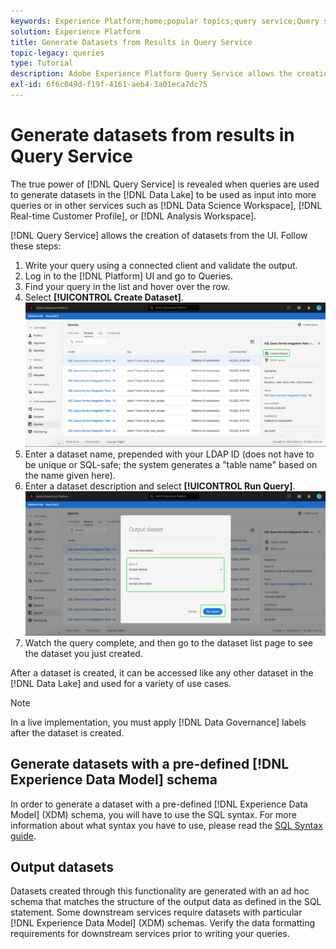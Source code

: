 ```yaml
---
keywords: Experience Platform;home;popular topics;query service;Query service;generate datasets;generate dataset;create dataset;
solution: Experience Platform
title: Generate Datasets from Results in Query Service
topic-legacy: queries
type: Tutorial
description: Adobe Experience Platform Query Service allows the creation of datasets from the UI. After a dataset is created, it can be accessed like any other dataset in the Data Lake and used for a variety of use cases.
exl-id: 6f6c049d-f19f-4161-aeb4-3a01eca7dc75
---
```

# Generate datasets from results in Query Service

The true power of [!DNL Query Service] is revealed when queries are used to generate datasets in the [!DNL Data Lake] to be used as input into more queries or in other services such as [!DNL Data Science Workspace], [!DNL Real-time Customer Profile], or [!DNL Analysis Workspace]. 

[!DNL Query Service] allows the creation of datasets from the UI. Follow these steps:

1. Write your query using a connected client and validate the output.
2. Log in to the [!DNL Platform] UI and go to Queries.
3. Find your query in the list and hover over the row.
4. Select **[!UICONTROL Create Dataset]**. ![Image](../images/ui/create-datasets/output-dataset.png)
5. Enter a dataset name, prepended with your LDAP ID (does not have to be unique or SQL-safe; the system generates a "table name" based on the name given here).
6. Enter a dataset description and select **[!UICONTROL Run Query]**.![Image](../images/ui/create-datasets/run-query.png)
7. Watch the query complete, and then go to the dataset list page to see the dataset you just created. 

After a dataset is created, it can be accessed like any other dataset in the [!DNL Data Lake] and used for a variety of use cases. 

>[!NOTE]
>
>In a live implementation, you must apply [!DNL Data Governance] labels after the dataset is created. 

## Generate datasets with a pre-defined [!DNL Experience Data Model] schema

In order to generate a dataset with a pre-defined [!DNL Experience Data Model] (XDM) schema, you will have to use the SQL syntax. For more information about what syntax you have to use, please read the [SQL Syntax guide](../sql/syntax.md#create-table-as-select).

## Output datasets

Datasets created through this functionality are generated with an ad hoc schema that matches the structure of the output data as defined in the SQL statement. Some downstream services require datasets with particular [!DNL Experience Data Model] (XDM) schemas. Verify the data formatting requirements for downstream services prior to writing your queries.
